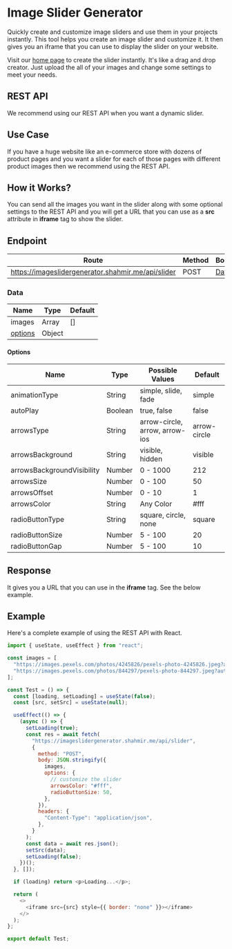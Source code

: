 # Image Slider Generator

Quickly create and customize image sliders and use them in your projects instantly. This tool helps you create an image slider and customize it. It then gives you an iframe that you can use to display the slider on your website.

Visit our [home page](https://imageslidergenerator.shahmir.me/) to create the slider instantly. It's like a drag and drop creator. Just upload the all of your images and change some settings to meet your needs.

## REST API

We recommend using our REST API when you want a dynamic slider.

## Use Case

If you have a huge website like an e-commerce store with dozens of product pages and you want a slider for each of those pages with different product images then we recommend using the REST API.

## How it Works?

You can send all the images you want in the slider along with some optional settings to the REST API and you will get a URL that you can use as a **src** attribute in **iframe** tag to show the slider.

## Endpoint

| Route                                              | Method | Body          |
| -------------------------------------------------- | ------ | ------------- |
| https://imageslidergenerator.shahmir.me/api/slider | POST   | [Data](#data) |

### Data

| Name                | Type   | Default |
| ------------------- | ------ | ------- |
| images              | Array  | []      |
| [options](#options) | Object |         |

#### Options

| Name                       | Type    | Possible Values                | Default      |
| -------------------------- | ------- | ------------------------------ | ------------ |
| animationType              | String  | simple, slide, fade            | simple       |
| autoPlay                   | Boolean | true, false                    | false        |
| arrowsType                 | String  | arrow-circle, arrow, arrow-ios | arrow-circle |
| arrowsBackground           | String  | visible, hidden                | visible      |
| arrowsBackgroundVisibility | Number  | 0 - 1000                       | 212          |
| arrowsSize                 | Number  | 0 - 100                        | 50           |
| arrowsOffset               | Number  | 0 - 10                         | 1            |
| arrowsColor                | String  | Any Color                      | #fff         |
| radioButtonType            | String  | square, circle, none           | square       |
| radioButtonSize            | Number  | 5 - 100                        | 20           |
| radioButtonGap             | Number  | 5 - 100                        | 10           |

## Response

It gives you a URL that you can use in the **iframe** tag. See the below example.

## Example

Here's a complete example of using the REST API with React.

```javascript
import { useState, useEffect } from "react";

const images = [
  "https://images.pexels.com/photos/4245826/pexels-photo-4245826.jpeg?auto=compress&cs=tinysrgb&w=600",
  "https://images.pexels.com/photos/844297/pexels-photo-844297.jpeg?auto=compress&cs=tinysrgb&w=600",
];

const Test = () => {
  const [loading, setLoading] = useState(false);
  const [src, setSrc] = useState(null);

  useEffect(() => {
    (async () => {
      setLoading(true);
      const res = await fetch(
        "https://imageslidergenerator.shahmir.me/api/slider",
        {
          method: "POST",
          body: JSON.stringify({
            images,
            options: {
              // customize the slider
              arrowsColor: "#fff",
              radioButtonSize: 50,
            },
          }),
          headers: {
            "Content-Type": "application/json",
          },
        }
      );
      const data = await res.json();
      setSrc(data);
      setLoading(false);
    })();
  }, []);

  if (loading) return <p>Loading...</p>;

  return (
    <>
      <iframe src={src} style={{ border: "none" }}></iframe>
    </>
  );
};

export default Test;
```
